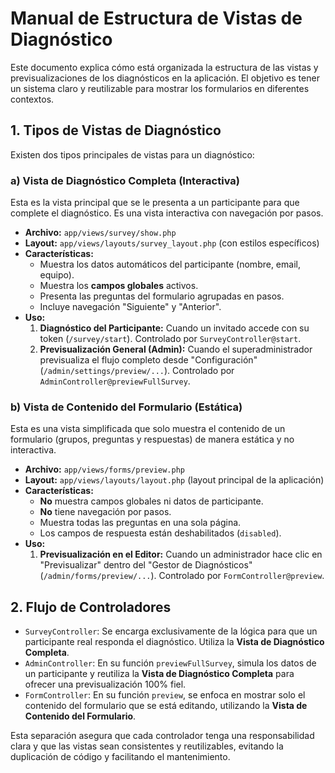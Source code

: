 # Manual de Estructura de Vistas de Diagnóstico

Este documento explica cómo está organizada la estructura de las vistas y previsualizaciones de los diagnósticos en la aplicación. El objetivo es tener un sistema claro y reutilizable para mostrar los formularios en diferentes contextos.

## 1. Tipos de Vistas de Diagnóstico

Existen dos tipos principales de vistas para un diagnóstico:

### a) Vista de Diagnóstico Completa (Interactiva)

Esta es la vista principal que se le presenta a un participante para que complete el diagnóstico. Es una vista interactiva con navegación por pasos.

*   **Archivo:** `app/views/survey/show.php`
*   **Layout:** `app/views/layouts/survey_layout.php` (con estilos específicos)
*   **Características:**
    *   Muestra los datos automáticos del participante (nombre, email, equipo).
    *   Muestra los **campos globales** activos.
    *   Presenta las preguntas del formulario agrupadas en pasos.
    *   Incluye navegación "Siguiente" y "Anterior".
*   **Uso:**
    1.  **Diagnóstico del Participante:** Cuando un invitado accede con su token (`/survey/start`). Controlado por `SurveyController@start`.
    2.  **Previsualización General (Admin):** Cuando el superadministrador previsualiza el flujo completo desde "Configuración" (`/admin/settings/preview/...`). Controlado por `AdminController@previewFullSurvey`.

### b) Vista de Contenido del Formulario (Estática)

Esta es una vista simplificada que solo muestra el contenido de un formulario (grupos, preguntas y respuestas) de manera estática y no interactiva.

*   **Archivo:** `app/views/forms/preview.php`
*   **Layout:** `app/views/layouts/layout.php` (layout principal de la aplicación)
*   **Características:**
    *   **No** muestra campos globales ni datos de participante.
    *   **No** tiene navegación por pasos.
    *   Muestra todas las preguntas en una sola página.
    *   Los campos de respuesta están deshabilitados (`disabled`).
*   **Uso:**
    1.  **Previsualización en el Editor:** Cuando un administrador hace clic en "Previsualizar" dentro del "Gestor de Diagnósticos" (`/admin/forms/preview/...`). Controlado por `FormController@preview`.

## 2. Flujo de Controladores

*   `SurveyController`: Se encarga exclusivamente de la lógica para que un participante real responda el diagnóstico. Utiliza la **Vista de Diagnóstico Completa**.
*   `AdminController`: En su función `previewFullSurvey`, simula los datos de un participante y reutiliza la **Vista de Diagnóstico Completa** para ofrecer una previsualización 100% fiel.
*   `FormController`: En su función `preview`, se enfoca en mostrar solo el contenido del formulario que se está editando, utilizando la **Vista de Contenido del Formulario**.

Esta separación asegura que cada controlador tenga una responsabilidad clara y que las vistas sean consistentes y reutilizables, evitando la duplicación de código y facilitando el mantenimiento.